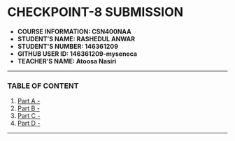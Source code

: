 # CHECKPOINT-8 SUBMISSION

- **COURSE INFORMATION: CSN400NAA**
- **STUDENT’S NAME: RASHEDUL ANWAR**
- **STUDENT'S NUMBER: 146361209**
- **GITHUB USER ID: 146361209-myseneca**
- **TEACHER’S NAME: Atoosa Nasiri**
---
### TABLE OF CONTENT
1. [Part A - ](#)
2. [Part B - ](#)
3. [Part C - ](#)
4. [Part D - ](#)
---

